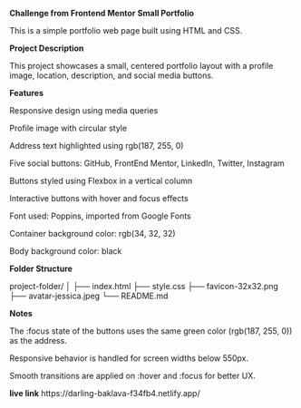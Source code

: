 <b>Challenge from Frontend Mentor</b>
<b>Small Portfolio</b>
<p>
This is a simple portfolio web page built using HTML and CSS.</p>
<b>
Project Description</b>
<p>
This project showcases a small, centered portfolio layout with a profile image, location, description, and social media buttons.</p>
<b>
Features</b>
<p>
<p>Responsive design using media queries</p>

<p>Profile image with circular style</p>

<p>Address text highlighted using rgb(187, 255, 0)</p>

<p>Five social buttons: GitHub, FrontEnd Mentor, LinkedIn, Twitter, Instagram</p>

<p>Buttons styled using Flexbox in a vertical column</p>

<p>Interactive buttons with hover and focus effects</p>

<p>Font used: Poppins, imported from Google Fonts</p>

<p>Container background color: rgb(34, 32, 32)</p>

<p>Body background color: black</p>
<b>
Folder Structure</b>

project-folder/
│
├── index.html
├── style.css
├── favicon-32x32.png
├── avatar-jessica.jpeg
└── README.md

<b>Notes</b>

<p>The :focus state of the buttons uses the same green color (rgb(187, 255, 0)) as the address.</p>

<p>Responsive behavior is handled for screen widths below 550px.</p>

<p>Smooth transitions are applied on :hover and :focus for better UX.</p>
<b>live link</b>
https://darling-baklava-f34fb4.netlify.app/
